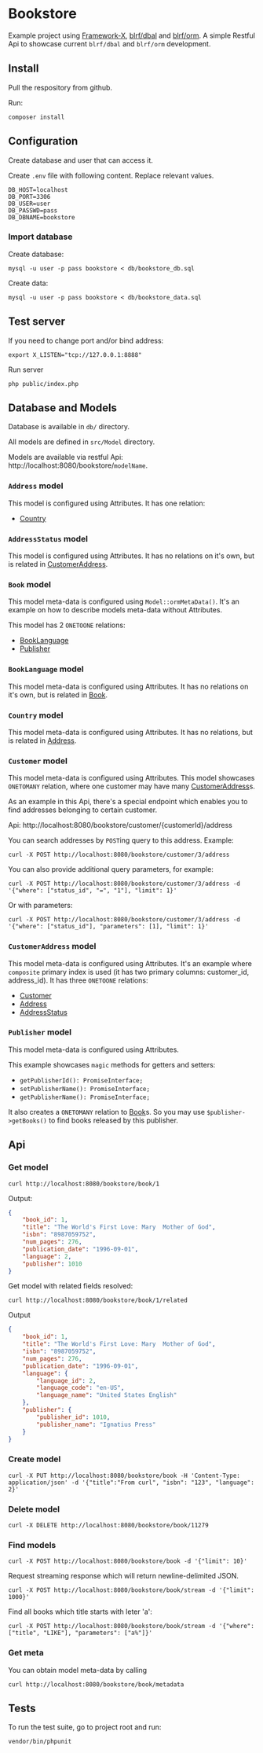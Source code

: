 # Bookstore

Example project using [Framework-X](https://github.com/clue/framework-x/), [blrf/dbal](https://github.com/dmarkic/dbal) and [blrf/orm](https://github.com/dmarkic/orm).
A simple Restful Api to showcase current `blrf/dbal` and `blrf/orm` development.

## Install

Pull the respository from github.

Run:

```
composer install
```

## Configuration

Create database and user that can access it.

Create `.env` file with following content. Replace relevant values.

```
DB_HOST=localhost
DB_PORT=3306
DB_USER=user
DB_PASSWD=pass
DB_DBNAME=bookstore
```

### Import database

Create database:

```
mysql -u user -p pass bookstore < db/bookstore_db.sql
```

Create data:

```
mysql -u user -p pass bookstore < db/bookstore_data.sql
```

## Test server

If you need to change port and/or bind address:

```
export X_LISTEN="tcp://127.0.0.1:8888"
```

Run server

```
php public/index.php
```

## Database and Models

Database is available in `db/` directory.

All models are defined in `src/Model` directory.

Models are available via restful Api: http://localhost:8080/bookstore/`modelName`.

### `Address` model

This model is configured using Attributes. It has one relation:

- [Country](#country-model)

### `AddressStatus` model

This model is configured using Attributes. It has no relations on it's own, but is related in [CustomerAddress](#customeraddress-model).

### `Book` model

This model meta-data is configured using `Model::ormMetaData()`. It's an example on how to describe models meta-data without Attributes.

This model has 2 `ONETOONE` relations:

- [BookLanguage](#booklanguage-model)
- [Publisher](#publisher-model)

### `BookLanguage` model

This model meta-data is configured using Attributes. It has no relations on it's own, but is related in [Book](#book-model).

### `Country` model

This model meta-data is configured using Attributes. It has no relations, but is related in [Address](#address-model).

### `Customer` model

This model meta-data is configured using Attributes. This model showcases `ONETOMANY` relation, where one customer may have many [CustomerAddress](#address-model)s.

As an example in this Api, there's a special endpoint which enables you to find addresses belonging to certain customer.

Api: http://localhost:8080/bookstore/customer/{customerId}/address

You can search addresses by `POST`ing query to this address. Example:

```
curl -X POST http://localhost:8080/bookstore/customer/3/address 
```

You can also provide additional query parameters, for example:

```
curl -X POST http://localhost:8080/bookstore/customer/3/address -d '{"where": ["status_id", "=", "1"], "limit": 1}'
```

Or with parameters:

```
curl -X POST http://localhost:8080/bookstore/customer/3/address -d '{"where": ["status_id"], "parameters": [1], "limit": 1}'
```

### `CustomerAddress` model

This model meta-data is configured using Attributes. It's an example where `composite` primary index is used (it has two primary columns: customer_id, address_id).
It has three `ONETOONE` relations:

- [Customer](#customer-model)
- [Address](#address-model)
- [AddressStatus](#addressstatus-model)

### `Publisher` model

This model meta-data is configured using Attributes.

This example showcases `magic` methods for getters and setters:

- `getPublisherId(): PromiseInterface;`
- `setPublisherName(): PromiseInterface;`
- `getPublisherName(): PromiseInterface;`

It also creates a `ONETOMANY` relation to [Book](#book-model)s. So you may use `$publisher->getBooks()` to find books released by this publisher.

## Api

### Get model

```
curl http://localhost:8080/bookstore/book/1
```

Output:

```json
{
    "book_id": 1,
    "title": "The World's First Love: Mary  Mother of God",
    "isbn": "8987059752",
    "num_pages": 276,
    "publication_date": "1996-09-01",
    "language": 2,
    "publisher": 1010
}
```

Get model with related fields resolved:

```
curl http://localhost:8080/bookstore/book/1/related
```

Output

```json
{
    "book_id": 1,
    "title": "The World's First Love: Mary  Mother of God",
    "isbn": "8987059752",
    "num_pages": 276,
    "publication_date": "1996-09-01",
    "language": {
        "language_id": 2,
        "language_code": "en-US",
        "language_name": "United States English"
    },
    "publisher": {
        "publisher_id": 1010,
        "publisher_name": "Ignatius Press"
    }
}
```

### Create model

```
curl -X PUT http://localhost:8080/bookstore/book -H 'Content-Type: application/json' -d '{"title":"From curl", "isbn": "123", "language": 2}'
```

### Delete model

```
curl -X DELETE http://localhost:8080/bookstore/book/11279
```

### Find models


```
curl -X POST http://localhost:8080/bookstore/book -d '{"limit": 10}'
```

Request streaming response which will return newline-delimited JSON.

```
curl -X POST http://localhost:8080/bookstore/book/stream -d '{"limit": 1000}'
```

Find all books which title starts with leter 'a':

```
curl -X POST http://localhost:8080/bookstore/book/stream -d '{"where": ["title", "LIKE"], "parameters": ["a%"]}'
```

### Get meta

You can obtain model meta-data by calling

```
curl http://localhost:8080/bookstore/book/metadata
```

## Tests

To run the test suite, go to project root and run:

```
vendor/bin/phpunit
```